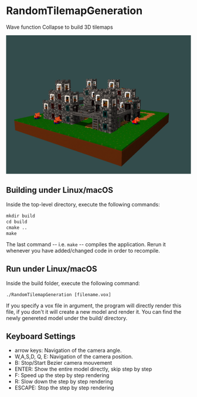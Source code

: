 RandomTilemapGeneration
========================
Wave function Collapse to build 3D tilemaps

![alt text](Report/images/world_small.png "Wave Collapse Tilling Generation")

Building under Linux/macOS
--------------------------
Inside the top-level directory, execute the following commands:

    mkdir build
    cd build
    cmake ..
    make

The last command -- i.e. `make` -- compiles the application. Rerun it whenever you have added/changed code in order to recompile.

Run under Linux/macOS
--------------------------
Inside the build folder, execute the following command:

    ./RandomTilemapGeneration [filename.vox]
    
If you specify a vox file in argument, the program will directly render this file, if you don't it will create a new model and render it. You can find the newly genereted model under the build/ directory.

Keyboard Settings
-----------------
  * arrow keys: 	Navigation of the camera angle.
  * W,A,S,D, Q, E:	Navigation of the camera position.
  * B:	    		Stop/Start Bezier camera mouvement 
  * ENTER:        	Show the entire model directly, skip step by step
  * F:         	 	Speed up the step by step rendering
  * R:          	Slow down the step by step rendering
  * ESCAPE:         Stop the step by step rendering
